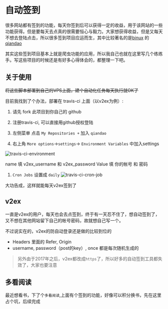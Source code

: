 # 自动签到

很多网站都有签到的功能，每天你签到后可以获得一定的收益，用于该网站的一些功能获得。但是要每天去点真的很需要恒心与毅力。大家想获得收益，但是又每天不想去登陆点击，所以很多签到项目应运而生，其中比较著名的是[binux](https://github.com/binux) 的 [qiandao](https://github.com/binux/qiandao)

其实这些签到项目基本上就是爬虫功能的应用，所以我自己也就在这里写几个练练手。写这些项目的时候还是有好多心得体会的，都整理一下吧。

## 关于使用

~~将这些脚本部署到自己的VPS上面，建个自动化任务每天执行就OK了~~

目前我找到了个办法，部署在 travis-ci 上面（以v2ex为例）:

1. 请先 fork 此项目到你自己的 github
1. 注册travis-ci, 可以直接用github授权登陆
1. 左侧菜单 点击 `My Repositories +` 加入 `qiandao`

1. 右上角 `More options`->`settings`-> `Environment Variables` 中加入settings

![travis-ci-environment](http://bonfy.qiniudn.com/travis-ci-environment.png)

  name 填 v2ex_username 和 v2ex_password Value 填 你的帐号 和 密码
1. `Cron Jobs` 设置成 `daily`
![travis-ci-cron-job](http://bonfy.qiniudn.com/travis-ci-cron-job.png)


大功告成，这样就能每天v2ex签到了

## v2ex

一直是v2ex的用户，每天也会去点签到，终于有一天忍不住了，想自动签到了，又不想在其他网站留下自己的帐号密码，故就想自己写一个。

不过说实在的，v2ex的防自动登录还是做的比较到位的

* Headers 里面的 Refer, Origin
* username, password（post的key）, once 都是每次随机生成的

 > 另外由于2017年之后，v2ex都改成`https`了，所以好多的自动签到工具都失效了，大家也要注意

## 多看阅读

最近想看书，下了个`多看阅读`,上面有个签到的功能，好像可以积分换书，先在这里占个坑，后续完成
